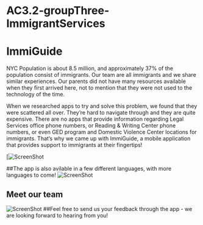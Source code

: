 # AC3.2-groupThree-ImmigrantServices
# ImmiGuide

NYC Population is about 8.5 million, and approximately 37% of the population consist of immigrants. Our team are all immigrants and we share similar experiences. Our parents did not have many resources available when they first arrived here, not to mention that they were not used to the technology of the time.

When we researched apps to try and solve this problem, we found that they were scattered all over. They’re hard to navigate through and they are quite expensive. There are no apps that provide information regarding Legal Services office phone numbers, or Reading & Writing Center phone numbers, or even GED program and Domestic Violence Center locations for immigrants. That’s why we came up with ImmiGuide, a mobile application that provides support to immigrants at their fingertips!

[![ScreenShot](http://www.giphy.com/gifs/xTiN0AnuD8rxwNG3Ha)

##The app is also avilable in a few different languages, with more languages to come!
![ScreenShot](https://lh3.googleusercontent.com/R354YzuCjN0V6GWMzmfNOcyI1SD19NEXl47XaILS7jwN__SQ1LBkwCY13wTRgApJ7qu7ZHObbjpDex81zeAYDpXL1gHuCAyi0X6hMC7luqp36fALekS4PhjU3SiquTeSkqLzo-xLfXUTprTUj9nlSHcgu1td4wc1Z6vFNmgrdeeYjs6OSkFsSRAfReu_cBha0jP03eOVWX4VKaDahkPjgHyi_ehgFsVsd9je6CtWLp7c_acBkWidsh-Jk-CcIMmqjAmQdFYkZYGNTkSpAoWlLEaRTwLFTP_bMAEdW_bA_dd21zxGva-YZIW-ANghZ98kOm_GWBi_Y1uO-r6f9azeP2xHbeWeuh539MDyq1flxGhaDF-VYu02WK1cZkoTwOYz0f4eUq1-NKh2H4jCgGQUYGeyt_sqGyGlpxjIPa3cg-dnDbVbBZP29PUjjt8pjEj2W8R0inOYi8yiLw2-ReQG0_uyuvPhcH-KmlJgbT1dFLOeGTc6AnECXAoVHeddcTzL25YKUva8bJg4L55sxgDcBrZraiMW12rT50HoidwAr10ywA4qPLaHv73No7YN5FVDWhzGzKdPBXwr9auPRGxI7959kAvYgLSsmHUzpE_FM-0YZxsAnWr0=w562-h1002-no)

## Meet our team
![ScreenShot](https://lh3.googleusercontent.com/hHVyR51RbAerz5R4Eho4ecGAd_E4nLDvLn23fhYRE3ZjZSsrJiV38lrk7Rfo3YxxWMPam_Gcuji3PMeNMQJ5h0Cqs9DxJkRmDzqrRUk1m9e74EjQ2Uqj3OaIF18CdqZE8dCMc0zA8ZllHkGjd3Jr0ZqbrXiFpaZ7ByDcGhmHE1TiEkMaAebMQsz4bxVcwfVpmBlIFubU_EXbr3KyuqqTLA7abdHLrEyT_QPuly99cj0t0yZG9DIgHv5eoNz0ptXIYhaG4R8vA-79_lQ3e9x3d90Hpp6_4n4EuXnK7t3CS4mDkpjrtdw0IbWXSij8P3el7xuyqiwldsPc8Uuvyo6kuCnvU1mubt6mBNc6bLUbZFnbgc837yYYCkL30lq9XKpwiQhQSO1mdJjEXGNoyNGenrz8TWTp3KJYfRjSwTaeSd3US6KmB__btaxVsTp08E9SgOOLZYDUpbNCjkM6HjZ4TBNAyJVIYCP_pFze0NAX9KMg95hcUKifVpCJcIRounDnJ4qljQOQ6s7wavRQbmHqhBT8cZvkirQk4KwhGKK-G-wFqUSckIFVAewspCTeN4LnpcQDplgNnS02nsThe54UMxs5h5TKE3tkqX6-zfGZ8PK2tM6x=w564-h1004-no)
##Feel free to send us your feedback through the app - we are looking forward to hearing from you!

